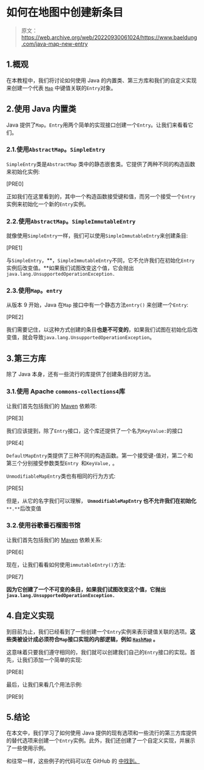 # 如何在地图中创建新条目

> 原文：<https://web.archive.org/web/20220930061024/https://www.baeldung.com/java-map-new-entry>

## 1.概观

在本教程中，我们将讨论如何使用 Java 的内置类、第三方库和我们的自定义实现来创建一个代表 [`Map`](/web/20220816153818/https://www.baeldung.com/java-map-entry) 中键值关联的`Entry`对象。

## 2.使用 Java 内置类

Java 提供了`Map`。`Entry`用两个简单的实现接口创建一个`Entry`。让我们来看看它们。

### 2.1.使用`AbstractMap`。`SimpleEntry`

`SimpleEntry`类是`AbstractMap` 类中的静态嵌套类。它提供了两种不同的构造函数来初始化实例:

[PRE0]

正如我们在这里看到的，其中一个构造函数接受键和值，而另一个接受一个`Entry`实例来初始化一个新的`Entry`实例。

### 2.2.使用`AbstractMap`。`SimpleImmutableEntry`

就像使用`SimpleEntry`一样，我们可以使用`SimpleImmutableEntry`来创建条目:

[PRE1]

与`SimpleEntry`，**，`SimpleImmutableEntry`不同，它不允许我们在初始化`Entry`实例后改变值。**如果我们试图改变这个值，它会抛出`java.lang.UnsupportedOperationException.`

### 2.3.使用`Map`。`entry`

从版本 9 开始，Java 在`Map` 接口中有一个静态方法`entry()` 来创建一个`Entry`:

[PRE2]

我们需要记住，以这种方式创建的条目**也是不可变的**，如果我们试图在初始化后改变值，就会导致`java.lang.UnsupportedOperationException`。

## 3.第三方库

除了 Java 本身，还有一些流行的库提供了创建条目的好方法。

### 3.1.使用 Apache `commons-collections4`库

让我们首先包括我们的 [Maven](https://web.archive.org/web/20220816153818/https://mvnrepository.com/artifact/org.apache.commons/commons-collections4/4.4) 依赖项:

[PRE3]

我们应该提到，除了`Entry`接口，这个库还提供了一个名为`KeyValue:`的接口

[PRE4]

`DefaultMapEntry`类提供了三种不同的构造函数。第一个接受键-值对，第二个和第三个分别接受参数类型`Entry `和`KeyValue,` 。

`UnmodifiableMapEntry`类也有相同的行为方式:

[PRE5]

但是，从它的名字我们可以理解， **`UnmodifiableMapEntry` 也不允许我们在初始化** `**.**`后改变值

### 3.2.使用谷歌番石榴图书馆

让我们首先包括我们的 [Maven](https://web.archive.org/web/20220816153818/https://mvnrepository.com/artifact/com.google.guava/guava/31.0.1-jre) 依赖关系:

[PRE6]

现在，让我们看看如何使用`immutableEntry()`方法:

[PRE7]

**因为它创建了一个不可变的条目，如果我们试图改变这个值，它抛出`java.lang.UnsupportedOperationException.`**

## 4.自定义实现

到目前为止，我们已经看到了一些创建一个`Entry`实例来表示键值关联的选项。**这些类被设计成必须符合`Map`接口实现的内部逻辑，例如 [`HashMap`](/web/20220816153818/https://www.baeldung.com/java-hashmap) 。**

这意味着只要我们遵守相同的，我们就可以创建我们自己的`Entry`接口的实现。首先，让我们添加一个简单的实现:

[PRE8]

最后，让我们来看几个用法示例:

[PRE9]

## 5.结论

在本文中，我们学习了如何使用 Java 提供的现有选项和一些流行的第三方库提供的替代选项来创建一个`Entry`实例。此外，我们还创建了一个自定义实现，并展示了一些使用示例。

和往常一样，这些例子的代码可以在 GitHub 的 [中找到。](https://web.archive.org/web/20220816153818/https://github.com/eugenp/tutorials/tree/master/core-java-modules/core-java-collections-maps-4)
